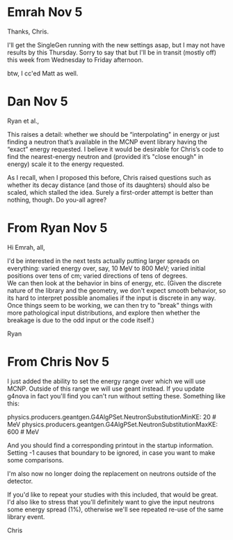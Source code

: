 # Emrah Nov 5

Thanks, Chris. 

I'll get the SingleGen running with the new settings asap, but I may not have results by this Thursday. 
Sorry to say that but I'll be in transit (mostly off) this week from Wednesday to Friday afternoon. 

btw, I cc'ed Matt as well. 


# Dan Nov 5

Ryan et al.,

This raises a detail: whether we should be “interpolating" in energy or just finding a neutron that’s 
available in the MCNP event library having the “exact” energy requested. I believe it would be desirable 
for Chris’s code to find the nearest-energy neutron and (provided it’s "close enough" in energy) scale it 
to the energy requested. 

As I recall, when I proposed this before, Chris raised questions such as whether its 
decay distance (and those of its daughters) should also be scaled, which stalled the idea. 
Surely a first-order attempt is better than nothing, though. Do you-all agree?

# From Ryan Nov 5

Hi Emrah, all,

I'd be interested in the next tests actually putting larger spreads on everything: varied energy 
over, say, 10 MeV to 800 MeV; varied initial positions over tens of cm; varied directions of tens of degrees.  
We can then look at the behavior in bins of energy, etc.  (Given the discrete nature of the library and the 
geometry, we don't expect smooth behavior, so its hard to interpret possible anomalies if the input 
is discrete in any way.  Once things seem to be working, we can then try to "break" things with more pathological 
input distributions, and explore then whether the breakage is due to the odd input or the code itself.)

Ryan


# From Chris Nov 5

I just added the ability to set the energy range over which we will use 
MCNP. Outside of this range we will use geant instead. If you update 
g4nova in fact you'll find you can't run without setting these. 
Something like this:
 
physics.producers.geantgen.G4AlgPSet.NeutronSubstitutionMinKE: 20  # MeV
physics.producers.geantgen.G4AlgPSet.NeutronSubstitutionMaxKE: 600 # MeV

And you should find a corresponding printout in the startup information. 
Setting -1 causes that boundary to be ignored, in case you want to make 
some comparisons.
 
I'm also now no longer doing the replacement on neutrons outside of the 
detector.
 
If you'd like to repeat your studies with this included, that would be 
great. I'd also like to stress that you'll definitely want to give the 
input neutrons some energy spread (1%), otherwise we'll see repeated 
re-use of the same library event.
 
Chris
